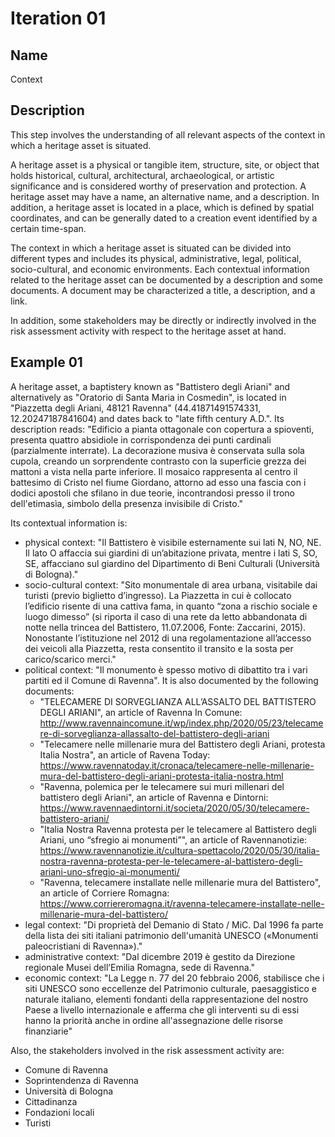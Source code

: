 # Iteration 01

## Name
Context

## Description
This step involves the understanding of all relevant aspects of the context in which a heritage asset is situated.

A heritage asset is a physical or tangible item, structure, site, or object that holds historical, cultural, architectural, archaeological, or artistic significance and is considered worthy of preservation and protection. A heritage asset may have a name, an alternative name, and a description. In addition, a heritage asset is located in a place, which is defined by spatial coordinates, and can be generally dated to a creation event identified by a certain time-span.

The context in which a heritage asset is situated can be divided into different types and includes its physical, administrative, legal, political, socio-cultural, and economic environments. Each contextual information related to the heritage asset can be documented by a description and some documents. A document may be characterized a title, a description, and a link.

In addition, some stakeholders may be directly or indirectly involved in the risk assessment activity with respect to the heritage asset at hand.

## Example 01
A heritage asset, a baptistery known as "Battistero degli Ariani" and alternatively as "Oratorio di Santa Maria in Cosmedin", is located in "Piazzetta degli Ariani, 48121 Ravenna" (44.41871491574331, 12.20247187841604) and dates back to "late fifth century A.D.". Its description reads: "Edificio a pianta ottagonale con copertura a spioventi, presenta quattro absidiole in corrispondenza dei punti cardinali (parzialmente interrate). La decorazione musiva è conservata sulla sola cupola, creando un sorprendente contrasto con la superficie grezza dei mattoni a vista nella parte inferiore. Il mosaico rappresenta al centro il battesimo di Cristo nel fiume Giordano, attorno ad esso una fascia con i dodici apostoli che sfilano in due teorie, incontrandosi presso il trono dell'etimasìa, simbolo della presenza invisibile di Cristo." 

Its contextual information is:
* physical context: "Il Battistero è visibile esternamente sui lati N, NO, NE. Il lato O affaccia sui giardini di un’abitazione privata, mentre i lati S, SO, SE, affacciano sul giardino del Dipartimento di Beni Culturali (Università di Bologna)."
* socio-cultural context: "Sito monumentale di area urbana, visitabile dai turisti (previo biglietto d’ingresso). La Piazzetta in cui è collocato l’edificio risente di una cattiva fama, in quanto “zona a rischio sociale e luogo dimesso” (si riporta il caso di una rete da letto abbandonata di notte nella trincea del Battistero, 11.07.2006, Fonte: Zaccarini, 2015). Nonostante l’istituzione nel 2012 di una regolamentazione all’accesso dei veicoli alla Piazzetta, resta consentito il transito e la sosta per carico/scarico merci."
* political context: "Il monumento è spesso motivo di dibattito tra i vari partiti ed il Comune di Ravenna". It is also documented by the following documents:
    - "TELECAMERE DI SORVEGLIANZA ALL’ASSALTO DEL BATTISTERO DEGLI ARIANI", an article of Ravenna In Comune: http://www.ravennaincomune.it/wp/index.php/2020/05/23/telecamere-di-sorveglianza-allassalto-del-battistero-degli-ariani
    - "Telecamere nelle millenarie mura del Battistero degli Ariani, protesta Italia Nostra", an article of Ravena Today: https://www.ravennatoday.it/cronaca/telecamere-nelle-millenarie-mura-del-battistero-degli-ariani-protesta-italia-nostra.html
    - "Ravenna, polemica per le telecamere sui muri millenari del battistero degli Ariani", an article of Ravenna e Dintorni: https://www.ravennaedintorni.it/societa/2020/05/30/telecamere-battistero-ariani/   
    - "Italia Nostra Ravenna protesta per le telecamere al Battistero degli Ariani, uno “sfregio ai monumenti”", an article of Ravennanotizie: https://www.ravennanotizie.it/cultura-spettacolo/2020/05/30/italia-nostra-ravenna-protesta-per-le-telecamere-al-battistero-degli-ariani-uno-sfregio-ai-monumenti/
    - "Ravenna, telecamere installate nelle millenarie mura del Battistero", an article of Corriere Romagna: https://www.corriereromagna.it/ravenna-telecamere-installate-nelle-millenarie-mura-del-battistero/
* legal context: "Di proprietà del Demanio di Stato / MiC. Dal 1996 fa parte della lista dei siti italiani patrimonio dell'umanità UNESCO («Monumenti paleocristiani di Ravenna»)."
* administrative context: "Dal dicembre 2019 è gestito da Direzione regionale Musei dell’Emilia Romagna, sede di Ravenna."
* economic context: "La Legge n. 77 del 20 febbraio 2006, stabilisce che i siti UNESCO sono eccellenze del Patrimonio culturale, paesaggistico e naturale italiano, elementi fondanti della rappresentazione del nostro Paese a livello internazionale e afferma che gli interventi su di essi hanno la priorità anche in ordine all'assegnazione delle risorse finanziarie"

Also, the stakeholders involved in the risk assessment activity are:
* Comune di Ravenna
* Soprintendenza di Ravenna
* Università di Bologna
* Cittadinanza
* Fondazioni locali
* Turisti